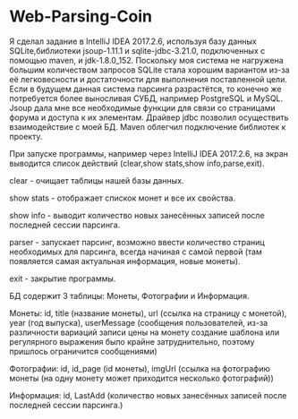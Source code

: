 # Web-Parsing-Coin

Я сделал задание в IntelliJ IDEA 2017.2.6, используя базу данных SQLite,библиотеки jsoup-1.11.1 и sqlite-jdbc-3.21.0, подключенных с помощью maven, и jdk-1.8.0_152. Поскольку моя система не нагружена большим количеством запросов SQLite стала хорошим вариантом из-за её легковесности и достаточности для выполнения поставленной цели. Если в будущем данная система парсинга разрастётся, то конечно же потребуется более выносливая СУБД, например PostgreSQL и MySQL. Jsoup дала мне все необходимые функции для связи со страницами форума и доступа к их элементам. Драйвер jdbc позволил осуществить взаимодействие с моей БД. Maven облегчил подключение библиотек к проекту.
 
 При запуске программы, например через IntelliJ IDEA 2017.2.6, на экран выводится список действий (clear,show stats,show info,parse,exit).
 
 clear - очищает таблицы нашей базы данных.
 
 show stats - отображает спискок монет и все их свойства.
 
 show info - выводит количество новых занесённых записей после последней сессии парсинга.
 
 parser - запускает парсинг, возможно ввести количество страниц необходимых для парсинга, всегда начиная с самой первой
                                                          (там появляется самая актуальная информация, новые монеты).
 
 exit - закрытие программы.
 
 БД содержит 3 таблицы: Монеты, Фотографии и Информация.
 
 Монеты: id, title (название монеты), url (ссылка на страницу с монетой), year (год выпуска), userMessage (сообщения пользователей,
                                                    из-за различности вариаций записи цены на монету создание шаблона 
                                                    или регулярного выражения было крайне затруднительно, поэтому
                                                    пришлось ограничится сообщениями)
                                                    
Фотографии: id, id_page (id монеты), imgUrl (ссылка на фотографию монеты (на одну монету может приходится несколько фотографий))

Информация: id, LastAdd (количество новых занесённых записей после последней сессии парсинга.)
